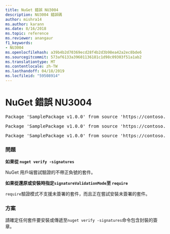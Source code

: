```yaml
---
title: NuGet 錯誤 NU3004
description: NU3004 錯誤碼
author: mishra14
ms.author: karann
ms.date: 8/16/2018
ms.topic: reference
ms.reviewer: anangaur
f1_keywords:
- NU3004
ms.openlocfilehash: a39b4b2d70369ecd28f4b2d3b98ea42a2ec8bde6
ms.sourcegitcommit: 573af6133a39601136181c1d98c09303f51a1ab2
ms.translationtype: MT
ms.contentlocale: zh-TW
ms.lasthandoff: 04/18/2019
ms.locfileid: "59508914"
---
```

# <a name="nuget-error-nu3004"></a>NuGet 錯誤 NU3004

<pre>Package 'SamplePackage v1.0.0' from source 'https://contoso.com/index.json': The package is not signed.</pre>
<pre>Package 'SamplePackage v1.0.0' from source 'https://contoso.com/index.json': signatureValidationMode is set to require, so packages are allowed only if signed by trusted signers; however, this package is unsigned.</pre>
<pre>Package 'SamplePackage v1.0.0' from source 'https://contoso.com/index.json': This repository indicated that all its packages are repository signed; however, this package is unsigned.</pre>

### <a name="issue"></a>問題

**如果從 `nuget verify -signatures`**

NuGet 用戶端嘗試驗證的不帶正負號的套件。

**如果從還原或安裝時指定`signatureValidationMode`至 `require`**

`require`驗證模式不支援未簽署的套件，而且正在嘗試安裝未簽署的套件。

### <a name="solution"></a>方案

請確定任何套件要安裝或傳遞至`nuget verify -signatures`命令包含封裝的簽章。
